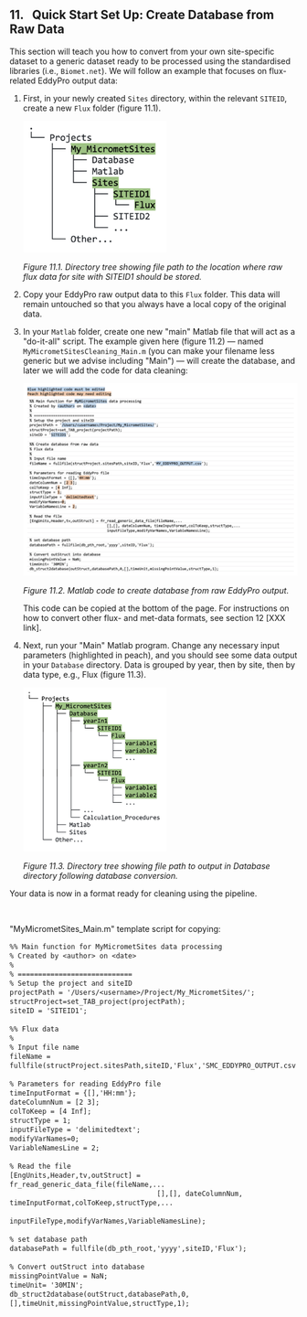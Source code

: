 ## 11. &nbsp; Quick Start Set Up: Create Database from Raw Data

This section will teach you how to convert from your own site-specific dataset to a generic dataset ready to be processed using the standardised libraries (i.e., `Biomet.net`). We will follow an example that focuses on flux-related EddyPro output data:

1. First, in your newly created `Sites` directory, within the relevant `SITEID`, create a new `Flux` folder (figure 11.1). 

    <img src="images/directory_trees/DirectoryTree3a_short.jpg" alt="DirectoryTree:MatlabDirectory" width="250"/>

    *Figure 11.1. Directory tree showing file path to the location where raw flux data for site with SITEID1 should be stored.*

2. Copy your EddyPro raw output data to this `Flux` folder. This data will remain untouched so that you always have a local copy of the original data.

3. In your `Matlab` folder, create one new "main" Matlab file that will act as a "do-it-all" script. The example given here (figure 11.2) &mdash; named `MyMicrometSitesCleaning_Main.m` (you can make your filename less generic but we advise including "Main") &mdash; will create the database, and later we will add the code for data cleaning: 

    <img src="images/matlab/Template_MyMicrometSites.jpg" alt="DirectoryTree:MatlabDirectory" width="600"/>
    
    *Figure 11.2. Matlab code to create database from raw EddyPro output.*

    This code can be copied at the bottom of the page. For instructions on how to convert other flux- and met-data formats, see section 12 [XXX link].

4. Next, run your "Main" Matlab program. Change any necessary input parameters (highlighted in peach), and you should see some data output in your `Database` directory. Data is grouped by year, then by site, then by data type, e.g., Flux (figure 11.3).

    <img src="images/directory_trees/DirectoryTree5a_short.jpg" alt="DirectoryTree:MatlabDirectory" width="250"/>

    *Figure 11.3. Directory tree showing file path to output in Database directory following database conversion.*

Your data is now in a format ready for cleaning using the pipeline.

<br>

"MyMicrometSites_Main.m" template script for copying:
```
%% Main function for MyMicrometSites data processing
% Created by <author> on <date>
% 
% ============================
% Setup the project and siteID
projectPath = '/Users/<username>/Project/My_MicrometSites/';
structProject=set_TAB_project(projectPath);
siteID = 'SITEID1';

%% Flux data
%
% Input file name
fileName = fullfile(structProject.sitesPath,siteID,'Flux','SMC_EDDYPRO_OUTPUT.csv');

% Parameters for reading EddyPro file 
timeInputFormat = {[],'HH:mm'}; 
dateColumnNum = [2 3];
colToKeep = [4 Inf];
structType = 1;
inputFileType = 'delimitedtext';
modifyVarNames=0;
VariableNamesLine = 2;       

% Read the file
[EngUnits,Header,tv,outStruct] = fr_read_generic_data_file(fileName,...
                                    [],[], dateColumnNum, timeInputFormat,colToKeep,structType,...
                                    inputFileType,modifyVarNames,VariableNamesLine);     

% set database path
databasePath = fullfile(db_pth_root,'yyyy',siteID,'Flux');

% Convert outStruct into database
missingPointValue = NaN;
timeUnit= '30MIN';
db_struct2database(outStruct,databasePath,0,[],timeUnit,missingPointValue,structType,1);
```

